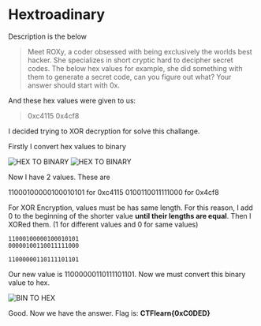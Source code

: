 # Hextroadinary

Description is the below

> Meet ROXy, a coder obsessed with being exclusively the worlds best hacker. She specializes in short cryptic hard to decipher secret codes. The below hex values for example, she did something with them to generate a secret code, can you figure out what? Your answer should start with 0x.

And these hex values were given to us:

> 0xc4115 0x4cf8

I decided trying to XOR decryption for solve this challange.

Firstly I convert hex values to binary

![HEX TO BINARY](/img/hex_to_bin_1.png)
![HEX TO BINARY](/img/hex_to_bin_2.png)

Now I have 2 values. These are

11000100000100010101 for 0xc4115
0100110011111000 for 0x4cf8

For XOR Encryption, values must be has same length. For this reason, I add 0 to the beginning of the shorter value **until their lengths are equal**.
Then I XORed them. (1 for different values and 0 for same values)

```
11000100000100010101
00000100110011111000

11000000110111101101
```

Our new value is 11000000110111101101. Now we must convert this binary value to hex.

![BIN TO HEX](/img/bin_to_hex_1.png)

Good. Now we have the answer.
Flag is:
**CTFlearn{0xC0DED}**

